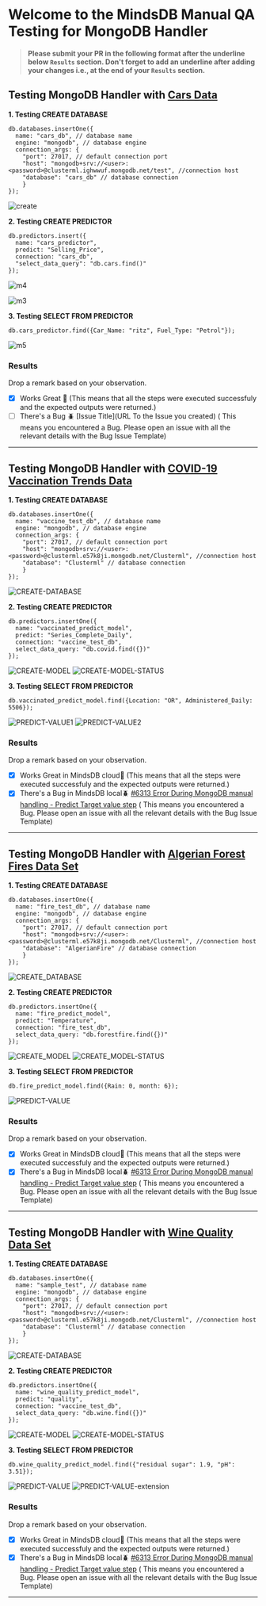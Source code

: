 # Welcome to the MindsDB Manual QA Testing for MongoDB Handler

> **Please submit your PR in the following format after the underline below `Results` section. Don't forget to add an underline after adding your changes i.e., at the end of your `Results` section.**

## Testing MongoDB Handler with [Cars Data](https://www.kaggle.com/datasets/vijayaadithyanvg/car-price-predictionused-cars.)

**1. Testing CREATE DATABASE**

```
db.databases.insertOne({
  name: "cars_db", // database name
  engine: "mongodb", // database engine 
  connection_args: {
    "port": 27017, // default connection port
    "host": "mongodb+srv://<user>:<password>@clusterml.ighwwuf.mongodb.net/test", //connection host
    "database": "cars_db" // database connection          
    }
});
```

![create](https://user-images.githubusercontent.com/52546856/236434178-79d67c6f-5a47-49c0-8d2d-45f26a5b8738.png)


**2. Testing CREATE PREDICTOR**

```
db.predictors.insert({ 
  name: "cars_predictor", 
  predict: "Selling_Price", 
  connection: "cars_db", 
  "select_data_query": "db.cars.find()"
});
```
![m4](https://user-images.githubusercontent.com/52546856/236434316-acf14c52-892d-48d7-83ac-4a2efaa2c2e7.png)


![m3](https://user-images.githubusercontent.com/52546856/236434358-d3282e3b-efea-454d-a2fb-cd3619e13c64.png)


**3. Testing SELECT FROM PREDICTOR**

```
db.cars_predictor.find({Car_Name: "ritz", Fuel_Type: "Petrol"});
```
![m5](https://user-images.githubusercontent.com/52546856/236434412-8cb18d7c-39f9-42cc-95ff-a92c42ba9eb5.png)


### Results

Drop a remark based on your observation.
- [x] Works Great 💚 (This means that all the steps were executed successfuly and the expected outputs were returned.)
- [ ] There's a Bug 🪲 [Issue Title](URL To the Issue you created) ( This means you encountered a Bug. Please open an issue with all the relevant details with the Bug Issue Template)

---
## Testing MongoDB Handler with [COVID-19 Vaccination Trends Data](https://www.kaggle.com/datasets/utkarshx27/covid-19-vaccination-trends)

**1. Testing CREATE DATABASE**

```
db.databases.insertOne({
  name: "vaccine_test_db", // database name
  engine: "mongodb", // database engine 
  connection_args: {
    "port": 27017, // default connection port
    "host": "mongodb+srv://<user>:<password>@clusterml.e57k8ji.mongodb.net/Clusterml", //connection host
    "database": "Clusterml" // database connection          
    }
});
```

![CREATE-DATABASE](https://github.com/ya-sh-vardh-an/mindsdb/assets/111492054/cf9b5f4e-7498-4e94-a515-61872982ddc4)


**2. Testing CREATE PREDICTOR**

```
db.predictors.insertOne({ 
  name: "vaccinated_predict_model", 
  predict: "Series_Complete_Daily", 
  connection: "vaccine_test_db", 
  select_data_query: "db.covid.find({})"
});
```
![CREATE-MODEL](https://github.com/ya-sh-vardh-an/mindsdb/assets/111492054/1b23bc68-6a70-42e7-b259-b88b26ab798c)
![CREATE-MODEL-STATUS](https://github.com/ya-sh-vardh-an/mindsdb/assets/111492054/d939bf0f-ba7f-48ee-80ca-1909784d51ba)


**3. Testing SELECT FROM PREDICTOR**

```
db.vaccinated_predict_model.find({Location: "OR", Administered_Daily: 5506});
```
![PREDICT-VALUE1](https://github.com/ya-sh-vardh-an/mindsdb/assets/111492054/6c6f7171-8c12-465e-b032-bda2ae58dfda)
![PREDICT-VALUE2](https://github.com/ya-sh-vardh-an/mindsdb/assets/111492054/650c6c9a-20e4-43cd-891b-32b7b744e7d2)


### Results

Drop a remark based on your observation.
- [x] Works Great in MindsDB cloud💚 (This means that all the steps were executed successfuly and the expected outputs were returned.)
- [x] There's a Bug in MindsDB local🪲 [#6313 Error During MongoDB manual handling - Predict Target value step](https://github.com/mindsdb/mindsdb/issues/6313) ( This means you encountered a Bug. Please open an issue with all the relevant details with the Bug Issue Template)

---
## Testing MongoDB Handler with [Algerian Forest Fires Data Set](https://archive.ics.uci.edu/ml/datasets/Algerian+Forest+Fires+Dataset++)

**1. Testing CREATE DATABASE**

```
db.databases.insertOne({
  name: "fire_test_db", // database name
  engine: "mongodb", // database engine 
  connection_args: {
    "port": 27017, // default connection port
    "host": "mongodb+srv://<user>:<password>@clusterml.e57k8ji.mongodb.net/Clusterml", //connection host
    "database": "AlgerianFire" // database connection          
    }
});
```
![CREATE_DATABASE](https://github.com/ya-sh-vardh-an/mindsdb/assets/111492054/047d7405-74d1-4d98-8000-b34c854bc607)


**2. Testing CREATE PREDICTOR**

```
db.predictors.insertOne({ 
  name: "fire_predict_model", 
  predict: "Temperature", 
  connection: "fire_test_db", 
  select_data_query: "db.forestfire.find({})"
});
```
![CREATE_MODEL](https://github.com/ya-sh-vardh-an/mindsdb/assets/111492054/7d49609b-b775-4a2b-b3c5-201233950d8c)
![CREATE_MODEL-STATUS](https://github.com/ya-sh-vardh-an/mindsdb/assets/111492054/6ac055fc-9507-409d-9793-3f8d20eeaf9c)


**3. Testing SELECT FROM PREDICTOR**

```
db.fire_predict_model.find({Rain: 0, month: 6});
```
![PREDICT-VALUE](https://github.com/ya-sh-vardh-an/mindsdb/assets/111492054/104d7946-7daf-4732-983d-c9ab80fe87a2)


### Results

Drop a remark based on your observation.
- [x] Works Great in MindsDB cloud💚 (This means that all the steps were executed successfuly and the expected outputs were returned.)
- [x] There's a Bug in MindsDB local🪲 [#6313 Error During MongoDB manual handling - Predict Target value step](https://github.com/mindsdb/mindsdb/issues/6313) ( This means you encountered a Bug. Please open an issue with all the relevant details with the Bug Issue Template)

---
## Testing MongoDB Handler with [Wine Quality Data Set](https://archive.ics.uci.edu/ml/datasets/Wine+Quality)

**1. Testing CREATE DATABASE**

```
db.databases.insertOne({
  name: "sample_test", // database name
  engine: "mongodb", // database engine 
  connection_args: {
    "port": 27017, // default connection port
    "host": "mongodb+srv://<user>:<password>@clusterml.e57k8ji.mongodb.net/Clusterml", //connection host
    "database": "Clusterml" // database connection          
    }
});
```
![CREATE-DATABASE](https://github.com/ya-sh-vardh-an/mindsdb/assets/111492054/42599887-5560-4de4-9199-08132cc2dc22)


**2. Testing CREATE PREDICTOR**

```
db.predictors.insertOne({ 
  name: "wine_quality_predict_model", 
  predict: "quality", 
  connection: "vaccine_test_db", 
  select_data_query: "db.wine.find({})"
});
```
![CREATE-MODEL](https://github.com/ya-sh-vardh-an/mindsdb/assets/111492054/1c7262f7-67c9-401d-85e9-ac3d7198f98e)
![CREATE-MODEL-STATUS](https://github.com/ya-sh-vardh-an/mindsdb/assets/111492054/341e48ac-c62c-492a-a7cf-cd24fef35089)



**3. Testing SELECT FROM PREDICTOR**

```
db.wine_quality_predict_model.find({"residual sugar": 1.9, "pH": 3.51});
```
![PREDICT-VALUE](https://github.com/ya-sh-vardh-an/mindsdb/assets/111492054/26f8b6b4-2979-4ae2-9488-c64e6ac46ee6)
![PREDICT-VALUE-extension](https://github.com/ya-sh-vardh-an/mindsdb/assets/111492054/dc86fcd8-093f-4616-887b-62143c017fcb)



### Results

Drop a remark based on your observation.
- [x] Works Great in MindsDB cloud💚 (This means that all the steps were executed successfuly and the expected outputs were returned.)
- [x] There's a Bug in MindsDB local🪲 [#6313 Error During MongoDB manual handling - Predict Target value step](https://github.com/mindsdb/mindsdb/issues/6313) ( This means you encountered a Bug. Please open an issue with all the relevant details with the Bug Issue Template)

---
